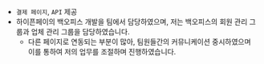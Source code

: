 - `결제 페이지`, `API` 제공
- 하이픈페이의 백오피스 개발을 팀에서 담당하였으며, 저는 백오피스의 회원 관리 그룹과 업체 관리 그룹을 담당하였습니다.
  - 다른 페이지로 연동되는 부분이 많아, 팀원들간의 커뮤니케이션 중시하였으며 이를 통하여 저의 업무를 조절하며 진행하였습니다.